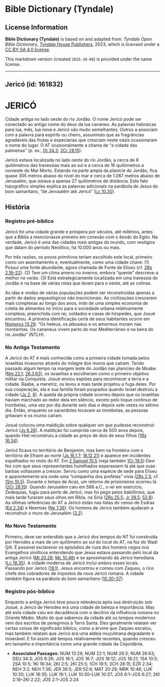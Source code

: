 # Bible Dictionary (Tyndale)

## License Information

**Bible Dictionary (Tyndale)** is based on and adapted from: _Tyndale Open Bible Dictionary_, [Tyndale House Publishers](https://tyndaleopenresources.com/), 2023, which is licensed under a [CC BY-SA 4.0 license](https://creativecommons.org/licenses/by-sa/4.0/legalcode.en).

This markdown version (created `2025-10-06`) is provided under the same license.



--------------------------------

## Jericó (id: 161832)

JERICÓ
======

Cidade antiga no lado oeste do rio Jordão. O nome Jericó pode ser conectado ao antigo nome do deus da lua cananeu. As palavras hebraicas para lua, mês, lua nova e Jericó são muito semelhantes. Outros a associam com a palavra para espírito ou cheiro, assumindo que as fragrâncias agradáveis das frutas e especiarias que cresciam neste oásis ocasionaram o nome do lugar. O AT ocasionalmente a chama de “a cidade das palmeiras” (p. ex., [Dt 34\.3](https://ref.ly/Deut34:3); [2Cr 28\.15](https://ref.ly/2Chr28:15)).

Jericó estava localizada no lado oeste do rio Jordão, a cerca de 8 quilômetros das travessias mais ao sul e a cerca de 16 quilômetros a noroeste do Mar Morto. Estando na parte ampla da planície do Jordão, fica quase 305 metros abaixo do nível do mar e cerca de 1\.067 metros abaixo de Jerusalém, que estava a apenas 27 quilômetros de distância. Este fato topográfico simples explica as palavras adicionais na parábola de Jesus do bom samaritano, “de Jerusalém até Jericó” ([Lc 10\.30](https://ref.ly/Luke10:30)).

História
--------

### Registro pré\-bíblico

Jericó foi uma cidade grande e próspera por séculos, até milênios, antes que a Bíblia a mencionasse primeiro em conexão com o êxodo do Egito. Na verdade, Jericó é uma das cidades mais antigas do mundo, com vestígios que datam do período Neolítico, há 10\.000 anos ou mais.

Por três razões, os povos primitivos teriam escolhido este local, primeiro como um assentamento e, eventualmente, como uma cidade chave: (1\) Possui uma fonte abundante, agora chamada de Fonte de Eliseu (cf. [2Rs 2\.18–22](https://ref.ly/2Kgs2:18-2Kgs2:22)). (2\) Tem um clima ameno no inverno, embora “quente” descreva\-a melhor no verão. (3\) Está estrategicamente localizada em uma travessia do Jordão e na base de várias rotas que levam para o oeste, até as colinas.

As idas e vindas de várias populações podem ser reconstruídas apenas a partir de dados arqueológicos não inscricionais. As civilizações cresceram mais complexas ao longo dos anos, indo de uma simples economia de coleta de alimentos no início para a sociedade urbana relativamente complexa, preenchida com rei, soldados e casas de hóspedes, que Josué encontrou. A primeira identificação certa de seus habitantes ocorre em [Números 13\.29](https://ref.ly/Num13:29): “Os heteus, os jebuseus e os amorreus moram nas montanhas. Os cananeus vivem perto do mar Mediterrâneo e na beira do rio Jordão” (NTLH).

### No Antigo Testamento

A Jericó do AT é mais conhecida como a primeira cidade tomada pelos israelitas invasores através do milagre dos muros que caíram. Tendo passado algum tempo na margem leste do Jordão nas planícies de Moabe ([Nm 22\.1](https://ref.ly/Num22:1); [26\.3,63](https://ref.ly/Num26:3)), os israelitas a escolheram como o primeiro objetivo militar na Conquista. Josué enviou espiões para reconhecer a terra e a cidade. Raabe, a meretriz, os levou e mais tarde projetou a fuga deles. Por sua cooperação, ela e sua família foram poupados quando Israel destruiu a cidade ([Js 2](https://ref.ly/Josh2:1-Josh2:24), [6](https://ref.ly/Josh6:1-Josh6:27)). A queda da própria cidade ocorreu depois que os israelitas haviam marchado ao redor dela em silêncio, exceto pelo toque contínuo de trombetas, uma vez por dia durante seis dias e depois sete vezes no sétimo dia. Então, enquanto os sacerdotes tocavam as trombetas, as pessoas gritavam e os muros caíram.

Josué colocou uma maldição sobre qualquer um que pudesse reconstruir Jericó ([Js 6\.26](https://ref.ly/Josh6:26)). A maldição foi cumprida cerca de 500 anos depois, quando Hiel reconstruiu a cidade ao preço de dois de seus filhos ([1Rs 16\.34](https://ref.ly/1Kgs16:34)).

Jericó ficava no território de Benjamim, mas bem na fronteira com o território de Efraim ao norte ([Js 16\.1,7](https://ref.ly/Josh16:1); [18\.12,21](https://ref.ly/Josh18:12)) e aparece em incidentes espalhados no resto do AT. Em [2 Samuel 10\.5](https://ref.ly/2Sam10:5) (veja também [1Cr 19\.5](https://ref.ly/1Chr19:5)) Davi fez com que seus representantes humilhados esperassem lá até que suas barbas voltassem a crescer. Serviu como uma espécie de sede para Eliseu e aparentemente era onde uma “companhia dos profetas” vivia ([2Rs 2\.5](https://ref.ly/2Kgs2:5); cf. [1Sm 10\.5](https://ref.ly/1Sam10:5)). Durante o tempo de Acaz, um retorno de prisioneiros ocorreu lá ([2Cr 28\.15](https://ref.ly/2Chr28:15)). Quando Jerusalém caiu em 586 a.C., o rei em exercício, Zedequias, fugiu para perto de Jericó, mas foi pego pelos babilônios, que mais tarde furaram seus olhos em Ribla, na Síria ([2Rs 25\.5](https://ref.ly/2Kgs25:5); [Jr 39\.5](https://ref.ly/Jer39:5); [52\.8](https://ref.ly/Jer52:8)). As últimas referências do AT a Jericó estão nas listas do censo de Esdras ([Ed 2\.34](https://ref.ly/Ezra2:34)) e Neemias ([Ne 7\.36](https://ref.ly/Neh7:36)). Os homens de Jericó também ajudaram a reconstruir o muro de Jerusalém ([3\.2](https://ref.ly/Neh3:2)).

### No Novo Testamento

Primeiro, deve ser entendido que a Jericó dos tempos do NT foi construída por Herodes a mais de um quilômetro ao sul do local do AT, na foz do Wadi Qilt. É possível esclarecer os episódios de cura dos homens cegos nos Evangelhos sinóticos entendendo que Jesus estava passando pelo local da antiga Jericó ([Mt 20\.29](https://ref.ly/Matt20:29); [Mc 10\.46](https://ref.ly/Mark10:46)) e se aproximando da Jericó herodiana ([Lc 18\.35](https://ref.ly/Luke18:35)). A cidade moderna de Jericó inclui ambos esses locais. Passando por Jericó ([19\.1](https://ref.ly/Luke19:1)), Jesus encontrou e comeu com Zaqueu, o rico chefe dos cobradores de impostos da nova Jericó romana. A cidade também figura na parábola do bom samaritano ([10\.30–37](https://ref.ly/Luke10:30-Luke10:37)).

### Registro pós\-bíblico

Enquanto a antiga Jericó teve pouca relevância após sua destruição sob Josué, a Jericó de Herodes era uma cidade de beleza e importância. Mas até esta cidade caiu em decadência com o declínio da influência romana no Oriente Médio. Muito do que sabemos da cidade até os tempos modernos vem dos escritos de peregrinos à Terra Santa. Eles geralmente relatam ver certas coisas de significado bíblico, como a árvore que Zaqueu escalou, mas também relatam que Jericó era uma aldeia muçulmana degradante e miserável. E foi assim até tempos relativamente recentes, quando cresceu em tamanho e importância como uma grande cidade da Cisjordânia.

* **Associated Passages:** NUM 13:29; NUM 22:1; NUM 26:3; NUM 26:63; DEU 34:3; JOS 6:26; JOS 16:1; JOS 16:7; JOS 18:12; JOS 18:21; 1SA 10:5; 2SA 10:5; 1KI 16:34; 2KI 2:5; 2KI 25:5; 1CH 19:5; 2CH 28:15; EZR 2:34; NEH 3:2; NEH 7:36; JER 39:5; JER 52:8; MAT 20:29; MRK 10:46; LUK 10:30; LUK 18:35; LUK 19:1; LUK 10:30–LUK 10:37; JOS 6:1–JOS 6:27; 2KI 2:18–2KI 2:22; JOS 2:1–JOS 2:24

